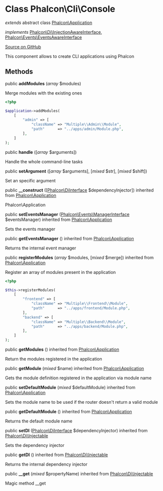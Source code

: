 # Class **Phalcon\\Cli\\Console**

*extends* abstract class [Phalcon\Application](/en/3.1.2/api/Phalcon_Application)

*implements* [Phalcon\Di\InjectionAwareInterface](/en/3.1.2/api/Phalcon_Di_InjectionAwareInterface), [Phalcon\Events\EventsAwareInterface](/en/3.1.2/api/Phalcon_Events_EventsAwareInterface)

<a href="https://github.com/phalcon/cphalcon/blob/master/phalcon/cli/console.zep" class="btn btn-default btn-sm">Source on GitHub</a>

This component allows to create CLI applications using Phalcon

## Methods

public **addModules** (*array* $modules)

Merge modules with the existing ones

```php
<?php

$application->addModules(
    [
        "admin" => [
            "className" => "Multiple\\Admin\\Module",
            "path"      => "../apps/admin/Module.php",
        ],
    ]
);

```

public **handle** ([*array* $arguments])

Handle the whole command-line tasks

public **setArgument** ([*array* $arguments], [*mixed* $str], [*mixed* $shift])

Set an specific argument

public **__construct** ([[Phalcon\DiInterface](/en/3.1.2/api/Phalcon_DiInterface) $dependencyInjector]) inherited from [Phalcon\Application](/en/3.1.2/api/Phalcon_Application)

Phalcon\\Application

public **setEventsManager** ([Phalcon\Events\ManagerInterface](/en/3.1.2/api/Phalcon_Events_ManagerInterface) $eventsManager) inherited from [Phalcon\Application](/en/3.1.2/api/Phalcon_Application)

Sets the events manager

public **getEventsManager** () inherited from [Phalcon\Application](/en/3.1.2/api/Phalcon_Application)

Returns the internal event manager

public **registerModules** (*array* $modules, [*mixed* $merge]) inherited from [Phalcon\Application](/en/3.1.2/api/Phalcon_Application)

Register an array of modules present in the application

```php
<?php

$this->registerModules(
    [
        "frontend" => [
            "className" => "Multiple\\Frontend\\Module",
            "path"      => "../apps/frontend/Module.php",
        ],
        "backend" => [
            "className" => "Multiple\\Backend\\Module",
            "path"      => "../apps/backend/Module.php",
        ],
    ]
);

```

public **getModules** () inherited from [Phalcon\Application](/en/3.1.2/api/Phalcon_Application)

Return the modules registered in the application

public **getModule** (*mixed* $name) inherited from [Phalcon\Application](/en/3.1.2/api/Phalcon_Application)

Gets the module definition registered in the application via module name

public **setDefaultModule** (*mixed* $defaultModule) inherited from [Phalcon\Application](/en/3.1.2/api/Phalcon_Application)

Sets the module name to be used if the router doesn't return a valid module

public **getDefaultModule** () inherited from [Phalcon\Application](/en/3.1.2/api/Phalcon_Application)

Returns the default module name

public **setDI** ([Phalcon\DiInterface](/en/3.1.2/api/Phalcon_DiInterface) $dependencyInjector) inherited from [Phalcon\Di\Injectable](/en/3.1.2/api/Phalcon_Di_Injectable)

Sets the dependency injector

public **getDI** () inherited from [Phalcon\Di\Injectable](/en/3.1.2/api/Phalcon_Di_Injectable)

Returns the internal dependency injector

public **__get** (*mixed* $propertyName) inherited from [Phalcon\Di\Injectable](/en/3.1.2/api/Phalcon_Di_Injectable)

Magic method __get